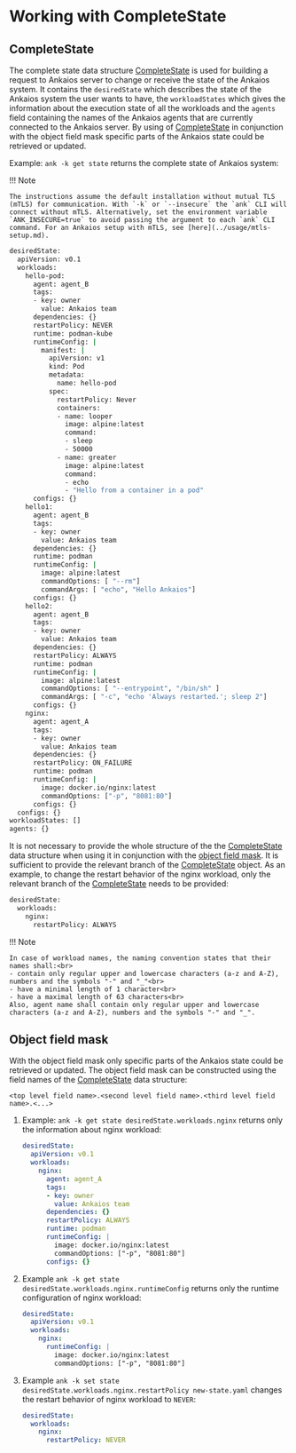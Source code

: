 # Working with CompleteState

## CompleteState

The complete state data structure [CompleteState](./_ankaios.proto.md#completestate) is used for building a request to Ankaios server to change or receive the state of the Ankaios system. It contains the `desiredState` which describes the state of the Ankaios system the user wants to have, the `workloadStates` which gives the information about the execution state of all the workloads and the `agents` field containing the names of the Ankaios agents that are currently connected to the Ankaios server. By using of [CompleteState](./_ankaios.proto.md#completestate) in conjunction with the object field mask specific parts of the Ankaios state could be retrieved or updated.

Example: `ank -k get state` returns the complete state of Ankaios system:

!!! Note

    The instructions assume the default installation without mutual TLS (mTLS) for communication. With `-k` or `--insecure` the `ank` CLI will connect without mTLS. Alternatively, set the environment variable `ANK_INSECURE=true` to avoid passing the argument to each `ank` CLI command. For an Ankaios setup with mTLS, see [here](../usage/mtls-setup.md).

```bash
desiredState:
  apiVersion: v0.1
  workloads:
    hello-pod:
      agent: agent_B
      tags:
      - key: owner
        value: Ankaios team
      dependencies: {}
      restartPolicy: NEVER
      runtime: podman-kube
      runtimeConfig: |
        manifest: |
          apiVersion: v1
          kind: Pod
          metadata:
            name: hello-pod
          spec:
            restartPolicy: Never
            containers:
            - name: looper
              image: alpine:latest
              command:
              - sleep
              - 50000
            - name: greater
              image: alpine:latest
              command:
              - echo
              - "Hello from a container in a pod"
      configs: {}
    hello1:
      agent: agent_B
      tags:
      - key: owner
        value: Ankaios team
      dependencies: {}
      runtime: podman
      runtimeConfig: |
        image: alpine:latest
        commandOptions: [ "--rm"]
        commandArgs: [ "echo", "Hello Ankaios"]
      configs: {}
    hello2:
      agent: agent_B
      tags:
      - key: owner
        value: Ankaios team
      dependencies: {}
      restartPolicy: ALWAYS
      runtime: podman
      runtimeConfig: |
        image: alpine:latest
        commandOptions: [ "--entrypoint", "/bin/sh" ]
        commandArgs: [ "-c", "echo 'Always restarted.'; sleep 2"]
      configs: {}
    nginx:
      agent: agent_A
      tags:
      - key: owner
        value: Ankaios team
      dependencies: {}
      restartPolicy: ON_FAILURE
      runtime: podman
      runtimeConfig: |
        image: docker.io/nginx:latest
        commandOptions: ["-p", "8081:80"]
      configs: {}
  configs: {}
workloadStates: []
agents: {}
```

It is not necessary to provide the whole structure of the the [CompleteState](./_ankaios.proto.md#completestate) data structure when using it in conjunction with the [object field mask](#object-field-mask). It is sufficient to provide the relevant branch of the [CompleteState](./_ankaios.proto.md#completestate) object. As an example, to change the restart behavior of the nginx workload, only the relevant branch of the [CompleteState](./_ankaios.proto.md#completestate) needs to be provided:

```bash
desiredState:
  workloads:
    nginx:
      restartPolicy: ALWAYS
```

!!! Note

    In case of workload names, the naming convention states that their names shall:<br>
    - contain only regular upper and lowercase characters (a-z and A-Z), numbers and the symbols "-" and "_"<br>
    - have a minimal length of 1 character<br>
    - have a maximal length of 63 characters<br>
    Also, agent name shall contain only regular upper and lowercase characters (a-z and A-Z), numbers and the symbols "-" and "_".

## Object field mask

With the object field mask only specific parts of the Ankaios state could be retrieved or updated.
The object field mask can be constructed using the field names of the [CompleteState](./_ankaios.proto.md#completestate) data structure:

```text
<top level field name>.<second level field name>.<third level field name>.<...>
```

1. Example: `ank -k get state desiredState.workloads.nginx` returns only the information about nginx workload:

    ```yaml
    desiredState:
      apiVersion: v0.1
      workloads:
        nginx:
          agent: agent_A
          tags:
          - key: owner
            value: Ankaios team
          dependencies: {}
          restartPolicy: ALWAYS
          runtime: podman
          runtimeConfig: |
            image: docker.io/nginx:latest
            commandOptions: ["-p", "8081:80"]
          configs: {}
    ```

2. Example `ank -k get state desiredState.workloads.nginx.runtimeConfig` returns only the runtime configuration of nginx workload:

    ```yaml
    desiredState:
      apiVersion: v0.1
      workloads:
        nginx:
          runtimeConfig: |
            image: docker.io/nginx:latest
            commandOptions: ["-p", "8081:80"]
    ```

3. Example `ank -k set state desiredState.workloads.nginx.restartPolicy new-state.yaml` changes the restart behavior of nginx workload to `NEVER`:

    ```yaml title="new-state.yaml"
    desiredState:
      workloads:
        nginx:
          restartPolicy: NEVER
    ```
